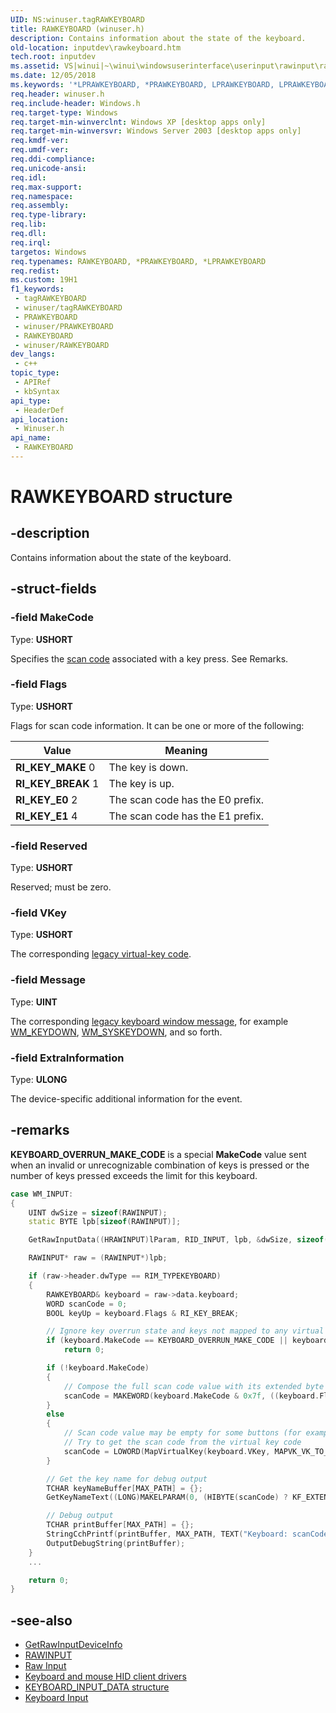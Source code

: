 ```yaml
---
UID: NS:winuser.tagRAWKEYBOARD
title: RAWKEYBOARD (winuser.h)
description: Contains information about the state of the keyboard.
old-location: inputdev\rawkeyboard.htm
tech.root: inputdev
ms.assetid: VS|winui|~\winui\windowsuserinterface\userinput\rawinput\rawinputreference\rawinputstructures\rawkeyboard.htm
ms.date: 12/05/2018
ms.keywords: '*LPRAWKEYBOARD, *PRAWKEYBOARD, LPRAWKEYBOARD, LPRAWKEYBOARD structure pointer [Keyboard and Mouse Input], PRAWKEYBOARD, PRAWKEYBOARD structure pointer [Keyboard and Mouse Input], RAWKEYBOARD, RAWKEYBOARD structure [Keyboard and Mouse Input], RI_KEY_BREAK, RI_KEY_E0, RI_KEY_E1, RI_KEY_MAKE, _win32_RAWKEYBOARD_str, _win32_rawkeyboard_str_cpp, inputdev.rawkeyboard, winui._win32_rawkeyboard_str, winuser/LPRAWKEYBOARD, winuser/PRAWKEYBOARD, winuser/RAWKEYBOARD'
req.header: winuser.h
req.include-header: Windows.h
req.target-type: Windows
req.target-min-winverclnt: Windows XP [desktop apps only]
req.target-min-winversvr: Windows Server 2003 [desktop apps only]
req.kmdf-ver: 
req.umdf-ver: 
req.ddi-compliance: 
req.unicode-ansi: 
req.idl: 
req.max-support: 
req.namespace: 
req.assembly: 
req.type-library: 
req.lib: 
req.dll: 
req.irql: 
targetos: Windows
req.typenames: RAWKEYBOARD, *PRAWKEYBOARD, *LPRAWKEYBOARD
req.redist: 
ms.custom: 19H1
f1_keywords:
 - tagRAWKEYBOARD
 - winuser/tagRAWKEYBOARD
 - PRAWKEYBOARD
 - winuser/PRAWKEYBOARD
 - RAWKEYBOARD
 - winuser/RAWKEYBOARD
dev_langs:
 - c++
topic_type:
 - APIRef
 - kbSyntax
api_type:
 - HeaderDef
api_location:
 - Winuser.h
api_name:
 - RAWKEYBOARD
---
```


# RAWKEYBOARD structure


## -description

Contains information about the state of the keyboard.

## -struct-fields

### -field MakeCode

Type: <b>USHORT</b>

Specifies the [scan code](/windows/win32/inputdev/about-keyboard-input#scan-codes) associated with a key press. See Remarks.

### -field Flags

Type: <b>USHORT</b>

Flags for scan code information. It can be one or more of the following:

| Value                | Meaning                          |
|----------------------|----------------------------------|
| **RI\_KEY\_MAKE** 0  | The key is down.                 |
| **RI\_KEY\_BREAK** 1 | The key is up.                   |
| **RI\_KEY\_E0** 2    | The scan code has the E0 prefix. |
| **RI\_KEY\_E1** 4    | The scan code has the E1 prefix. |

### -field Reserved

Type: <b>USHORT</b>

Reserved; must be zero.

### -field VKey

Type: <b>USHORT</b>

The corresponding [legacy virtual-key code](/windows/win32/inputdev/virtual-key-codes).

### -field Message

Type: <b>UINT</b>

The corresponding [legacy keyboard window message](/windows/win32/inputdev/keyboard-input-notifications), for example [WM_KEYDOWN](/windows/win32/inputdev/wm-keydown), [WM_SYSKEYDOWN](/windows/win32/inputdev/wm-syskeydown), and so forth.

### -field ExtraInformation

Type: <b>ULONG</b>

The device-specific additional information for the event.

## -remarks

<b>KEYBOARD_OVERRUN_MAKE_CODE</b> is a special **MakeCode** value sent when an invalid or unrecognizable combination of keys is pressed or the number of keys pressed exceeds the limit for this keyboard.

```cpp
case WM_INPUT:
{
    UINT dwSize = sizeof(RAWINPUT);
    static BYTE lpb[sizeof(RAWINPUT)];

    GetRawInputData((HRAWINPUT)lParam, RID_INPUT, lpb, &dwSize, sizeof(RAWINPUTHEADER));

    RAWINPUT* raw = (RAWINPUT*)lpb;

    if (raw->header.dwType == RIM_TYPEKEYBOARD)
    {
        RAWKEYBOARD& keyboard = raw->data.keyboard;
        WORD scanCode = 0;
        BOOL keyUp = keyboard.Flags & RI_KEY_BREAK;

        // Ignore key overrun state and keys not mapped to any virtual key code
        if (keyboard.MakeCode == KEYBOARD_OVERRUN_MAKE_CODE || keyboard.VKey >= UCHAR_MAX)
            return 0;

        if (!keyboard.MakeCode)
        {
            // Compose the full scan code value with its extended byte
            scanCode = MAKEWORD(keyboard.MakeCode & 0x7f, ((keyboard.Flags & RI_KEY_E0) ? 0xe0 : ((keyboard.Flags & RI_KEY_E1) ? 0xe1 : 0x00)));
        }
        else
        {
            // Scan code value may be empty for some buttons (for example multimedia buttons)
            // Try to get the scan code from the virtual key code
            scanCode = LOWORD(MapVirtualKey(keyboard.VKey, MAPVK_VK_TO_VSC_EX));
        }

        // Get the key name for debug output
        TCHAR keyNameBuffer[MAX_PATH] = {};
        GetKeyNameText((LONG)MAKELPARAM(0, (HIBYTE(scanCode) ? KF_EXTENDED : 0x00) | LOBYTE(scanCode)), keyNameBuffer, MAX_PATH);

        // Debug output
        TCHAR printBuffer[MAX_PATH] = {};
        StringCchPrintf(printBuffer, MAX_PATH, TEXT("Keyboard: scanCode=%04x keyName=%s\r\n"), scanCode, keyNameBuffer);
        OutputDebugString(printBuffer);
    }
    ...

    return 0;
}
```

## -see-also

- [GetRawInputDeviceInfo](nf-winuser-getrawinputdeviceinfow.md)
- [RAWINPUT](ns-winuser-rawinput.md)
- [Raw Input](/windows/win32/inputdev/raw-input)
- [Keyboard and mouse HID client drivers](/windows-hardware/drivers/hid/keyboard-and-mouse-hid-client-drivers)
- [KEYBOARD_INPUT_DATA structure](../ntddkbd/ns-ntddkbd-keyboard_input_data.md)
- [Keyboard Input](/windows/desktop/inputdev/keyboard-input)
